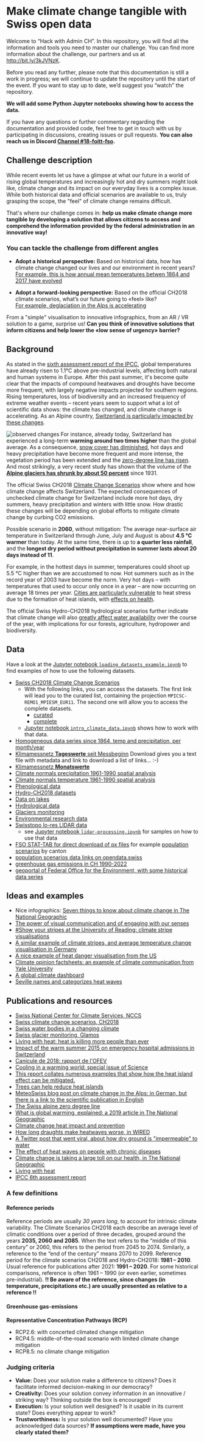 # Make climate change tangible with Swiss open data

Welcome to “Hack with Admin CH”. In this repository, you will find all the information and tools you need to master our challenge. You can find more information about the challenge, our partners and us at <http://bit.ly/3kJVNzK>.

Before you read any further, please note that this documentation is still a work in progress; we will continue to update the repository until the start of the event. If you want to stay up to date, we’d suggest you “watch” the repository.

**We will add some Python Jupyter notebooks showing how to access the data.**

If you have any questions or further commentary regarding the documentation and provided code, feel free to get in touch with us by participating in discussions, creating issues or pull requests.
**You can also reach us in Discord [Channel #18-foitt-fso](https://discord.com/channels/987004253711245342/1011653890585927724).**

## Challenge description

While recent events let us have a glimpse at what our future in a world of rising global temperatures and increasingly hot and dry summers might look like, climate change and its impact on our everyday lives is a complex issue. While both historical data and official scenarios are available to us, truly grasping the scope, the "feel" of climate change remains difficult.

That's where our challenge comes in: **help us make climate change more tangible by developing a solution that allows citizens to access and comprehend the information provided by the federal administration in an innovative way!**

### You can tackle the challenge from different angles

- **Adopt a historical perspective:**
Based on historical data, how has climate change changed our lives and our environment in recent years?  
[For example, this is how annual mean temperatures betwen 1864 and 2017 have evolved](https://www.nccs.admin.ch/nccs/en/home/climate-change-and-impacts/swiss-climate-change-scenarios/observed-climate-change-in-switzerland/_jcr_content/par/slideshow/images/190_1540816017406/image.imagespooler.png/1540918023575/Jahresmitteltemperatur%201864-2017_V01.png)

- **Adopt a forward-looking perspective:**
Based on the official CH2018 climate scenarios, what’s our future going to «feel» like?  
[For example, deglaciation in the Alps is accelerating](https://twitter.com/matthias_huss/status/1567110247910674432?t=85bJlouRU7A57Mm2aWKEyQ&s=03)

From a "simple" visualisation to innovative infographics, from an AR / VR solution to a game, surprise us!
**Can you think of innovative solutions that inform citizens and help lower the «low sense of urgency» barrier?**

## Background

As stated in the [sixth assessment report of the IPCC](https://www.ipcc.ch/assessment-report/ar6/), global temperatures have already risen to 1.1°C above pre-industrial levels, affecting both natural and human systems in Europe. After this past summer, it's become quite clear that the impacts of compound heatwaves and droughts have become more frequent, with largely negative impacts projected for southern regions. Rising temperatures, loss of biodiversity and an increased frequency of extreme weather events – recent years seem to support what a lot of scientific data shows: the climate has changed, and climate change is accelerating. As an Alpine country, [Switzerland is particularly impacted by these changes](https://www.nccs.admin.ch/nccs/en/home/climate-change-and-impacts/swiss-climate-change-scenarios/observed-climate-change-in-switzerland.html).

![observed changes](https://www.nccs.admin.ch/nccs/en/home/climate-change-and-impacts/swiss-climate-change-scenarios/observed-climate-change-in-switzerland/_jcr_content/par/image/image.imagespooler.png/1540829704666/infografik_obs_change_V01.png)
For instance, already today, Switzerland has experienced a long-term **warming around two times higher** than the global average. As a consequence, [snow cover has diminished](https://tc.copernicus.org/preprints/tc-2020-289/tc-2020-289.pdf), hot days and heavy precipitation have become more frequent and more intense, the vegetation period has been extended and the [zero-degree line has risen](https://rmets.onlinelibrary.wiley.com/doi/10.1002/joc.7228). And most strikingly, a very recent study has shown that the volume of the [**Alpine glaciers has shrunk by about 50 percent**](https://tc.copernicus.org/articles/16/3249/2022/) since 1931.  

The official Swiss CH2018 [Climate Change Scenarios](https://www.nccs.admin.ch/nccs/en/home/climate-change-and-impacts/swiss-climate-change-scenarios.html) show where and how climate change affects Switzerland. The expected consequences of unchecked climate change for Switzerland include more hot days, dry summers, heavy precipitation and winters with little snow. How drastic these changes will be depending on global efforts to mitigate climate change by curbing CO2 emissions.

Possible scenario in **2060**, without mitigation: The average near-surface air temperature in Switzerland through June, July and August is about **4.5 °C warmer** than today. At the same time, there is up to **a quarter less rainfall**, and the **longest dry period without precipitation in summer lasts about 20 days instead of 11**. 

For example, in the hottest days in summer, temperatures could shoot up 5.5 °C higher than we are accustomed to now. Hot summers such as in the record year of 2003 have become the norm. Very hot days – with temperatures that used to occur only once in a year – are now occurring on average 18 times per year. [Cities are particularly vulnerable](https://www.nccs.admin.ch/dam/nccs/fr/dokumente/website/sektoren/gesundheit/hitze_staedte_2018_bafu.pdf.download.pdf/2018_OFEV_ARE_quand%20la%20ville%20surchauffe.pdf) to heat stress due to the formation of heat islands, with [effects on health](https://www.nccs.admin.ch/dam/nccs/de/dokumente/website/sektoren/gesundheit/ofev-la-canicule-et-la-secheresse-2018.pdf.download.pdf/OFEV_La%20canicule%20et%20la%20s%C3%A9cheresse%20de%20l%27%C3%A9t%C3%A9%202018%20(2019).pdf).

The official Swiss Hydro-CH2018 hydrological scenarios further indicate that climate change will also [greatly affect water availability](https://www.nccs.admin.ch/nccs/en/home/climate-change-and-impacts/schweizer-hydroszenarien/key-messages.html) over the course of the year, with implications for our forests, agriculture, hydropower and biodiversity.

## Data

Have a look at the [Jupyter notebook `loading_datasets_example.ipynb`](loading_datasets_example.ipynb) to find examples of how to use the following datasets.

- [Swiss CH2018 Climate Change Scenarios](https://www.nccs.admin.ch/nccs/en/home/climate-change-and-impacts/swiss-climate-change-scenarios.html)
  - With the following links, you can access the datasets. The first link will lead you to the curated list, containing the projection `MPICSC-REMO1_MPIESM_EUR11`. The second one will allow you to access the complete datasets.
    - [curated](listing_tree_curated.md)
    - [complete](listing_tree_source.md)
  - [Jupyter notebook `intro_climate_data.ipynb`](intro_climate_data.ipynb) shows how to work with that data.
- [Homogeneous data series since 1864, temp and precipitation, per month/year](https://www.meteoswiss.admin.ch/home/climate/swiss-climate-in-detail/homogeneous-data-series-since-1864.html?region=Table)
- [Klimamessnetz **Tageswerte** seit Messbeginn](https://opendata.swiss/de/dataset/klimamessnetz-tageswerte) Download gives you a text file with metadata and link to download a list of links... :-)
- [Klimamessnetz **Monatswerte**](https://opendata.swiss/de/dataset/klimamessnetz-monatswerte)
- [Climate normals precipitation 1961-1990 spatial analysis](https://opendata.swiss/de/dataset/klimanormwerte-niederschlag-1961-1990)
- [Climate normals temperature 1961-1990 spatial analysis](https://opendata.swiss/de/dataset/klimanormwerte-temperatur-1981-2010)
- [Phenological data](https://opendata.swiss/de/dataset/klimanormwerte-temperatur-1981-2010)
- [Hydro-CH2018 datasets](https://www.nccs.admin.ch/nccs/en/home/data-and-media-library/data/hydro-ch2018-datasets.html)
- [Data on lakes](https://www.datalakes-eawag.ch/)
- [Hydrological data](https://www.bafu.admin.ch/bafu/en/home/topics/water/state/data/obtaining-monitoring-data-on-the-topic-of-water/hydrological-data-service-for-watercourses-and-lakes/hydrological-data-service--products-available--with-examples-.html)
- [Glaciers monitoring](https://glamos.ch/)
- [Environmental research data](https://www.envidat.ch/#/)
- [Swisstopo lo-res LIDAR data](https://www.swisstopo.admin.ch/en/geodata/height/surface3d.html)
  - see [Jupyter notebook `lidar-processing.ipynb`](lidar-processing.ipynb) for samples on how to use that data
- [FSO STAT-TAB for direct download of px files](https://www.pxweb.bfs.admin.ch/pxweb/de/) for example [population scenarios](https://www.viz.bfs.admin.ch/assets/01/ga-01.03.01/de/index.html) by canton
- [population scenarios data links on opendata.swiss](https://opendata.swiss/de/dataset/szenarien-zur-bevolkerungsentwicklung-der-schweiz-2020-2050-bevolkerung-und-bewegungen-nach-sze)
- [greenhouse gas emissions in CH 1990-2022](https://www.bafu.admin.ch/bafu/en/home/topics/climate/state/data/greenhouse-gas-inventory.html)
- [geoportal of Federal Office for the Environment, with some historical data series](http://map.bafu.admin.ch/?lang=en&topic=bafu&X=190000.00&Y=660000.00&zoom=1&bgLayer=ch.swisstopo.pixelkarte-farbe)

## Ideas and examples

- Nice infographics: [Seven things to know about climate change in The National Geographic](https://www.nationalgeographic.com/magazine/graphics/seven-things-to-know-about-climate-change)
- [The power of visual communication and of engaging with our senses](https://www.bloomberg.com/news/features/2022-07-30/how-ai-is-giving-real-world-streets-a-virtual-makeover?s=03)
- [#Show your stripes at the University of Reading: climate stripe visualisations](https://showyourstripes.info/s/globe)
- [A similar example of climate stripes, and average temperature change visualisation in Germany](https://www.zeit.de/wissen/umwelt/2019-12/klimawandel-globale-erwaermung-warming-stripes-wohnort)
- [A nice example of heat danger visualisation from the US](https://firststreet.org/research-lab/published-research/article-highlights-from-hazardous-heat/)
- [Climate opinion factsheets: an example of climate communication from Yale University](https://climatecommunication.yale.edu/visualizations-data/factsheets/)
- [A global climate dashboard](https://climatedata.imf.org/pages/climatechange-data)
- [Seville names and categorizes heat waves](https://www.fastcompany.com/90763832/seville-is-the-first-city-to-name-and-categorize-heatwaves-like-hurricanes)

## Publications and resources

- [Swiss National Center for Climate Services, NCCS](https://www.nccs.admin.ch/nccs/en/home.html)
- [Swiss climate change scenarios, CH2018](https://www.meteoswiss.admin.ch/home/climate/climate-change-in-switzerland/climate-change-scenarios.html)
- [Swiss water bodies in a changing climate](https://www.nccs.admin.ch/nccs/en/home/climate-change-and-impacts/schweizer-hydroszenarien.html)
- [Swiss glacier monitoring, Glamos](https://www.glamos.ch/)
- [Living with heat: heat is killing more people than ever](https://www.science.org/content/article/heat-killing-more-people-ever-scientists-are-looking-ways-lower-risk?adobe_mc=MCMID%3D38579558465394467738169735892311986110%7CMCORGID%3D242B6472541199F70A4C98A6%2540AdobeOrg%7CTS%3D1656591528)
- [Impact of the warm summer 2015 on emergency hospital admissions in Switzerland](https://ehjournal.biomedcentral.com/articles/10.1186/s12940-019-0507-1)
- [Canicule de 2018: rapport de l'OFEV](https://www.nccs.admin.ch/dam/nccs/de/dokumente/website/sektoren/gesundheit/ofev-la-canicule-et-la-secheresse-2018.pdf.download.pdf/OFEV_La%20canicule%20et%20la%20s%C3%A9cheresse%20de%20l%27%C3%A9t%C3%A9%202018%20(2019).pdf)
- [Cooling in a warming world: special issue of Science](https://www.science.org/doi/10.1126/science.abf1931?adobe_mc=MCMID%3D38579558465394467738169735892311986110%7CMCORGID%3D242B6472541199F70A4C98A6%2540AdobeOrg%7CTS%3D1656591571)
- [This report collates numerous examples that show how the heat island effect can be mitigated.](https://www.nccs.admin.ch/dam/nccs/fr/dokumente/website/sektoren/gesundheit/hitze_staedte_2018_bafu.pdf.download.pdf/2018_OFEV_ARE_quand%20la%20ville%20surchauffe.pdf)
- [Trees can help reduce heat islands](https://www.epa.gov/heatislands/using-trees-and-vegetation-reduce-heat-islands)
- [MeteoSwiss blog post on climate change in the Alps: in German, but there is a link to the scientific publication in English](https://www.meteoschweiz.admin.ch/home/aktuell/meteoschweiz-blog.subpage.html/de/data/blogs/2022/5/die-alpen-_-ein-hotspot-im-klimawandel.html)
- [The Swiss alpine zero degree line](https://www.meteoschweiz.admin.ch/home/aktuell/meteoschweiz-blog/meteoschweiz-blog.subpage.html/de/data/blogs/2021/6/die-schweizer-nullgradgrenze-in-den-letzten-150-ja.html)
- [What is global warming, explained: a 2019 article in The National Geographic](https://www.nationalgeographic.com/environment/article/global-warming-overview)
- [Climate change heat impact and prevention](http://www.climatechip.org/)
- [How long draughts make heatwaves worse, in WIRED](https://www.wired.com/story/drought-causing-floods/)
- [A Twitter post that went viral, about how dry ground is "impermeable" to water](https://twitter.com/UniofReading/status/1557350976725581824?ref_src=twsrc%5Etfw%7Ctwcamp%5Etweetembed%7Ctwterm%5E1557350976725581824%7Ctwgr%5E67a32a5cd950311cd24eaeb786e8526801d31cf9%7Ctwcon%5Es1_&ref_url=https%3A%2F%2Fconfluence.bit.admin.ch%2Fdisplay%2FHACKZURICH%2FLinks2022)
- [The effect of heat waves on people with chronic diseases](https://www.statnews.com/2022/07/19/heat-waves-risk-to-people-with-chronic-illness/?utm_source=STAT+Newsletters&utm_campaign=4924a383e7-Daily_Recap&utm_medium=email&utm_term=0_8cab1d7961-4924a383e7-152497145)
- [Climate change is taking a large toll on our health, in The National Geographic](https://www.nationalgeographic.co.uk/environment-and-conservation/2022/02/major-un-report-says-climate-change-is-taking-a-large-toll-on-our-health)
- [Living with heat](https://www.science.org/content/article/heat-killing-more-people-ever-scientists-are-looking-ways-lower-risk?adobe_mc=MCMID%3D38579558465394467738169735892311986110%7CMCORGID%3D242B6472541199F70A4C98A6%2540AdobeOrg%7CTS%3D1656591528)
- [IPCC 6th assessment report](https://www.ipcc.ch/report/ar6/wg2/)

### A few definitions

#### **Reference periods**

Reference periods are usually *30 years long*, to account for intrinsic climate variability.
The Climate Scenarios CH2018 each describe an average level of climatic conditions over a period of three decades, grouped around the years **2035, 2060 and 2085**. When the text refers to the “middle of this century” or 2060, this refers to the period from 2045 to 2074. Similarly, a reference to the “end of the century” means 2070 to 2099.
Reference period for the climate scenarios CH2018 and Hydro-CH2018: **1981 – 2010**.
Usual reference for publications after 2021: **1991 – 2020**.
For some historical comparisons, reference is often 1961 – 1990 (or even earlier, sometimes pre-industrial).
**!! Be aware of the reference, since changes (in temperature, precipitations etc.) are usually presented as relative to a reference !!**

#### **Greenhouse gas-emissions**

**Representative Concentration Pathways (RCP)**

- RCP2.6: with concerted climated change mitigation
- RCP4.5: middle-of-the-road scenario with limited climate change mitigation
- RCP8.5: no climate change mitigation

### Judging criteria

- **Value:** Does your solution make a difference to citizens? Does it facilitate informed decision-making in our democracy?
- **Creativity:** Does your solution convey information in an innovative / striking way? Thinking outside the box is encouraged!
- **Execution:** Is your solution well designed? Is it usable in its current state? Does everything appear to work?
- **Trustworthiness:** Is your solution well documented? Have you acknowledged data sources? **If assumptions were made, have you clearly stated them?**
